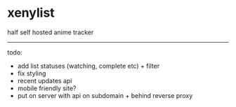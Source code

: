 # xenylist
half self hosted anime tracker

________________

todo:
- add list statuses (watching, complete etc) + filter
- fix styling
- recent updates api
- mobile friendly site?
- put on server with api on subdomain + behind reverse proxy
